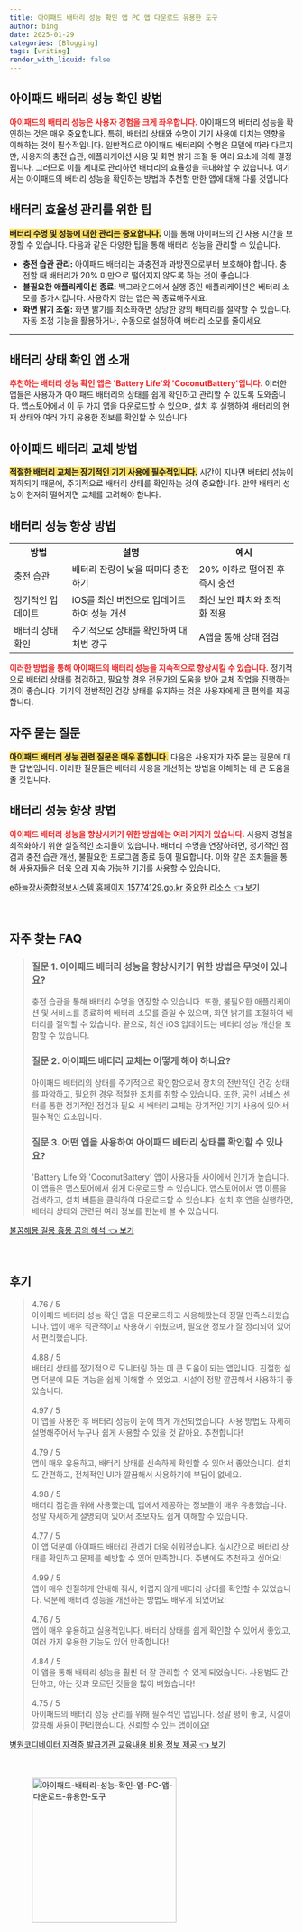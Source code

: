 ```yaml
---
title: 아이패드 배터리 성능 확인 앱 PC 앱 다운로드 유용한 도구
author: bing
date: 2025-01-29
categories: [Blogging]
tags: [writing]
render_with_liquid: false
---
```



<h2 id='아이패드_배터리_성능_확인'>아이패드 배터리 성능 확인 방법</h2>

<p><b><span style="color: #ee2323;">아이패드의 배터리 성능은 사용자 경험을 크게 좌우합니다.</span></b> 아이패드의 배터리 성능을 확인하는 것은 매우 중요합니다. 특히, 배터리 상태와 수명이 기기 사용에 미치는 영향을 이해하는 것이 필수적입니다. 일반적으로 아이패드 배터리의 수명은 모델에 따라 다르지만, 사용자의 충전 습관, 애플리케이션 사용 및 화면 밝기 조절 등 여러 요소에 의해 결정됩니다. 그러므로 이를 제대로 관리하면 배터리의 효율성을 극대화할 수 있습니다. 여기서는 아이패드의 배터리 성능을 확인하는 방법과 추천할 만한 앱에 대해 다룰 것입니다.</p>

<h2 id='배터리_효율성_관리를_위한_팁'>배터리 효율성 관리를 위한 팁</h2>

<p><b><span style="background-color: #ffe066;">배터리 수명 및 성능에 대한 관리는 중요합니다.</span></b> 이를 통해 아이패드의 긴 사용 시간을 보장할 수 있습니다. 다음과 같은 다양한 팁을 통해 배터리 성능을 관리할 수 있습니다.</p>

<ul>
    <li><b>충전 습관 관리:</b> 아이패드 배터리는 과충전과 과방전으로부터 보호해야 합니다. 충전할 때 배터리가 20% 미만으로 떨어지지 않도록 하는 것이 좋습니다.</li>
    <li><b>불필요한 애플리케이션 종료:</b> 백그라운드에서 실행 중인 애플리케이션은 배터리 소모를 증가시킵니다. 사용하지 않는 앱은 꼭 종료해주세요.</li>
    <li><b>화면 밝기 조절:</b> 화면 밝기를 최소화하면 상당한 양의 배터리를 절약할 수 있습니다. 자동 조정 기능을 활용하거나, 수동으로 설정하여 배터리 소모를 줄이세요.</li>
</ul>

<hr />

<h2 id='배터리_상태_확인_앱_소개'>배터리 상태 확인 앱 소개</h2>

<p><b><span style="color: #ee2323;">추천하는 배터리 성능 확인 앱은 'Battery Life'와 'CoconutBattery'입니다.</span></b> 이러한 앱들은 사용자가 아이패드 배터리의 상태를 쉽게 확인하고 관리할 수 있도록 도와줍니다. 앱스토어에서 이 두 가지 앱을 다운로드할 수 있으며, 설치 후 실행하여 배터리의 현재 상태와 여러 가지 유용한 정보를 확인할 수 있습니다.</p>

<h2 id='아이패드_배터리_교체_방법'>아이패드 배터리 교체 방법</h2>

<p><b><span style="background-color: #ffe066;">적절한 배터리 교체는 장기적인 기기 사용에 필수적입니다.</span></b> 시간이 지나면 배터리 성능이 저하되기 때문에, 주기적으로 배터리 상태를 확인하는 것이 중요합니다. 만약 배터리 성능이 현저히 떨어지면 교체를 고려해야 합니다.</p>

<h2 id='배터리_성능_향상_방법'>배터리 성능 향상 방법</h2>

<table>
    <tr>
        <td style="text-align: center; height: 17px;"><b>방법</b></td>
        <td style="text-align: center; height: 17px;"><b>설명</b></td>
        <td style="text-align: center; height: 17px;"><b>예시</b></td>
    </tr>
    <tr>
        <td>충전 습관</td>
        <td>배터리 잔량이 낮을 때마다 충전하기</td>
        <td>20% 이하로 떨어진 후 즉시 충전</td>
    </tr>
    <tr>
        <td>정기적인 업데이트</td>
        <td>iOS를 최신 버전으로 업데이트하여 성능 개선</td>
        <td>최신 보안 패치와 최적화 적용</td>
    </tr>
    <tr>
        <td>배터리 상태 확인</td>
        <td>주기적으로 상태를 확인하여 대처법 강구</td>
        <td>A앱을 통해 상태 점검</td>
    </tr>
</table>

<p><b><span style="color: #ee2323;">이러한 방법을 통해 아이패드의 배터리 성능을 지속적으로 향상시킬 수 있습니다.</span></b> 정기적으로 배터리 상태를 점검하고, 필요할 경우 전문가의 도움을 받아 교체 작업을 진행하는 것이 좋습니다. 기기의 전반적인 건강 상태를 유지하는 것은 사용자에게 큰 편의를 제공합니다.</p>

<h2 id='자주_묻는_질문'>자주 묻는 질문</h2>

<p><b><span style="background-color: #ffe066;">아이패드 배터리 성능 관련 질문은 매우 흔합니다.</span></b> 다음은 사용자가 자주 묻는 질문에 대한 답변입니다. 이러한 질문들은 배터리 사용을 개선하는 방법을 이해하는 데 큰 도움을 줄 것입니다.</p>

<h2 id='배터리_성능_향상_방법'>배터리 성능 향상 방법</h2>

<p><b><span style="color: #ee2323;">아이패드 배터리 성능을 향상시키기 위한 방법에는 여러 가지가 있습니다.</span></b> 사용자 경험을 최적화하기 위한 실질적인 조치들이 있습니다. 배터리 수명을 연장하려면, 정기적인 점검과 충전 습관 개선, 불필요한 프로그램 종료 등이 필요합니다. 이와 같은 조치들을 통해 사용자들은 더욱 오래 지속 가능한 기기를 사용할 수 있습니다.</p>


<p><a class="click-button" title="e하늘장사종합정보시스템 홈페이지 15774129.go.kr 중요한 리소스" href="https://aptwhite.github.io/posts/e%ED%95%98%EB%8A%98%EC%9E%A5%EC%82%AC%EC%A2%85%ED%95%A9%EC%A0%95%EB%B3%B4%EC%8B%9C%EC%8A%A4%ED%85%9C-%ED%99%88%ED%8E%98%EC%9D%B4%EC%A7%80-15774129.go.kr-%EC%A4%91%EC%9A%94%ED%95%9C-%EB%A6%AC%EC%86%8C%EC%8A%A4/" rel="dofollow">e하늘장사종합정보시스템 홈페이지 15774129.go.kr 중요한 리소스 👈 보기</a></p><br>
<h2 id='자주_찾는_FAQ'>자주 찾는 FAQ</h2>
<div itemscope="" itemtype="https://schema.org/FAQPage"> 
<blockquote> 
<div itemscope="" itemprop="mainEntity" itemtype="https://schema.org/Question"> 
<h3 itemprop="name">질문 1. 아이패드 배터리 성능을 향상시키기 위한 방법은 무엇이 있나요?</h3> 
<div itemscope="" itemprop="acceptedAnswer" itemtype="https://schema.org/Answer"> 
<span itemprop="text"> 
<p>충전 습관을 통해 배터리 수명을 연장할 수 있습니다. 또한, 불필요한 애플리케이션 및 서비스를 종료하여 배터리 소모를 줄일 수 있으며, 화면 밝기를 조절하여 배터리를 절약할 수 있습니다. 끝으로, 최신 iOS 업데이트는 배터리 성능 개선을 포함할 수 있습니다.</p> 
</span> 
</div> 
</div> 

<div itemscope="" itemprop="mainEntity" itemtype="https://schema.org/Question"> 
<h3 itemprop="name">질문 2. 아이패드 배터리 교체는 어떻게 해야 하나요?</h3> 
<div itemscope="" itemprop="acceptedAnswer" itemtype="https://schema.org/Answer"> 
<span itemprop="text"> 
<p>아이패드 배터리의 상태를 주기적으로 확인함으로써 장치의 전반적인 건강 상태를 파악하고, 필요한 경우 적절한 조치를 취할 수 있습니다. 또한, 공인 서비스 센터를 통한 정기적인 점검과 필요 시 배터리 교체는 장기적인 기기 사용에 있어서 필수적인 요소입니다.</p> 
</span> 
</div> 
</div> 

<div itemscope="" itemprop="mainEntity" itemtype="https://schema.org/Question"> 
<h3 itemprop="name">질문 3. 어떤 앱을 사용하여 아이패드 배터리 상태를 확인할 수 있나요?</h3> 
<div itemscope="" itemprop="acceptedAnswer" itemtype="https://schema.org/Answer"> 
<span itemprop="text"> 
<p>'Battery Life'와 'CoconutBattery' 앱이 사용자들 사이에서 인기가 높습니다. 이 앱들은 앱스토어에서 쉽게 다운로드할 수 있습니다. 앱스토어에서 앱 이름을 검색하고, 설치 버튼을 클릭하여 다운로드할 수 있습니다. 설치 후 앱을 실행하면, 배터리 상태와 관련된 여러 정보를 한눈에 볼 수 있습니다.</p> 
</span> 
</div> 
</div> 
</blockquote> 
</div>
<p><a class="click-button" title="불꿈해몽 길몽 흉몽 꿈의 해석" href="https://aptwhite.github.io/posts/%EB%B6%88%EA%BF%88%ED%95%B4%EB%AA%BD-%EA%B8%B8%EB%AA%BD-%ED%9D%89%EB%AA%BD-%EA%BF%88%EC%9D%98-%ED%95%B4%EC%84%9D/" rel="dofollow">불꿈해몽 길몽 흉몽 꿈의 해석 👈 보기</a></p><br>
<h2 id='후기'>후기</h2>
<div itemscope itemtype="https://schema.org/Product">
  <blockquote>
  <div itemprop="review" itemscope itemtype="https://schema.org/Review">
      <div itemprop="reviewRating" itemscope itemtype="https://schema.org/Rating"> <span itemprop="ratingValue">4.76</span> / <span itemprop="bestRating">5</span> </div>
      <span itemprop="reviewBody">아이패드 배터리 성능 확인 앱을 다운로드하고 사용해봤는데 정말 만족스러웠습니다. 앱이 매우 직관적이고 사용하기 쉬웠으며, 필요한 정보가 잘 정리되어 있어서 편리했습니다.</span>
  </div>
  <br>
  <div itemprop="review" itemscope itemtype="https://schema.org/Review">
      <div itemprop="reviewRating" itemscope itemtype="https://schema.org/Rating"> <span itemprop="ratingValue">4.88</span> / <span itemprop="bestRating">5</span> </div>
      <span itemprop="reviewBody">배터리 상태를 정기적으로 모니터링 하는 데 큰 도움이 되는 앱입니다. 친절한 설명 덕분에 모든 기능을 쉽게 이해할 수 있었고, 시설이 정말 깔끔해서 사용하기 좋았습니다.</span>
  </div>
  <br>
  <div itemprop="review" itemscope itemtype="https://schema.org/Review">
      <div itemprop="reviewRating" itemscope itemtype="https://schema.org/Rating"> <span itemprop="ratingValue">4.97</span> / <span itemprop="bestRating">5</span> </div>
      <span itemprop="reviewBody">이 앱을 사용한 후 배터리 성능이 눈에 띄게 개선되었습니다. 사용 방법도 자세히 설명해주어서 누구나 쉽게 사용할 수 있을 것 같아요. 추천합니다!</span>
  </div>
  <br>
  <div itemprop="review" itemscope itemtype="https://schema.org/Review">
      <div itemprop="reviewRating" itemscope itemtype="https://schema.org/Rating"> <span itemprop="ratingValue">4.79</span> / <span itemprop="bestRating">5</span> </div>
      <span itemprop="reviewBody">앱이 매우 유용하고, 배터리 상태를 신속하게 확인할 수 있어서 좋았습니다. 설치도 간편하고, 전체적인 UI가 깔끔해서 사용하기에 부담이 없네요.</span>
  </div>
  <br>
  <div itemprop="review" itemscope itemtype="https://schema.org/Review">
      <div itemprop="reviewRating" itemscope itemtype="https://schema.org/Rating"> <span itemprop="ratingValue">4.98</span> / <span itemprop="bestRating">5</span> </div>
      <span itemprop="reviewBody">배터리 점검을 위해 사용했는데, 앱에서 제공하는 정보들이 매우 유용했습니다. 정말 자세하게 설명되어 있어서 초보자도 쉽게 이해할 수 있습니다.</span>
  </div>
  <br>
  <div itemprop="review" itemscope itemtype="https://schema.org/Review">
      <div itemprop="reviewRating" itemscope itemtype="https://schema.org/Rating"> <span itemprop="ratingValue">4.77</span> / <span itemprop="bestRating">5</span> </div>
      <span itemprop="reviewBody">이 앱 덕분에 아이패드 배터리 관리가 더욱 쉬워졌습니다. 실시간으로 배터리 상태를 확인하고 문제를 예방할 수 있어 만족합니다. 주변에도 추천하고 싶어요!</span>
  </div>
  <br>
  <div itemprop="review" itemscope itemtype="https://schema.org/Review">
      <div itemprop="reviewRating" itemscope itemtype="https://schema.org/Rating"> <span itemprop="ratingValue">4.99</span> / <span itemprop="bestRating">5</span> </div>
      <span itemprop="reviewBody">앱이 매우 친절하게 안내해 줘서, 어렵지 않게 배터리 상태를 확인할 수 있었습니다. 덕분에 배터리 성능을 개선하는 방법도 배우게 되었어요!</span>
  </div>
  <br>
  <div itemprop="review" itemscope itemtype="https://schema.org/Review">
      <div itemprop="reviewRating" itemscope itemtype="https://schema.org/Rating"> <span itemprop="ratingValue">4.76</span> / <span itemprop="bestRating">5</span> </div>
      <span itemprop="reviewBody">앱이 매우 유용하고 실용적입니다. 배터리 상태를 쉽게 확인할 수 있어서 좋았고, 여러 가지 유용한 기능도 있어 만족합니다!</span>
  </div>
  <br>
  <div itemprop="review" itemscope itemtype="https://schema.org/Review">
      <div itemprop="reviewRating" itemscope itemtype="https://schema.org/Rating"> <span itemprop="ratingValue">4.84</span> / <span itemprop="bestRating">5</span> </div>
      <span itemprop="reviewBody">이 앱을 통해 배터리 성능을 훨씬 더 잘 관리할 수 있게 되었습니다. 사용법도 간단하고, 아는 것과 모르던 것들을 많이 배웠습니다!</span>
  </div>
  <br>
  <div itemprop="review" itemscope itemtype="https://schema.org/Review">
      <div itemprop="reviewRating" itemscope itemtype="https://schema.org/Rating"> <span itemprop="ratingValue">4.75</span> / <span itemprop="bestRating">5</span> </div>
      <span itemprop="reviewBody">아이패드의 배터리 성능 관리를 위해 필수적인 앱입니다. 정말 평이 좋고, 시설이 깔끔해 사용이 편리했습니다. 신뢰할 수 있는 앱이에요!</span>
  </div>
  </blockquote>
</div>
<p><a class="click-button" title="병원코디네이터 자격증 발급기관 교육내용 비용 정보 제공" href="https://aptwhite.github.io/posts/%EB%B3%91%EC%9B%90%EC%BD%94%EB%94%94%EB%84%A4%EC%9D%B4%ED%84%B0-%EC%9E%90%EA%B2%A9%EC%A6%9D-%EB%B0%9C%EA%B8%89%EA%B8%B0%EA%B4%80-%EA%B5%90%EC%9C%A1%EB%82%B4%EC%9A%A9-%EB%B9%84%EC%9A%A9-%EC%A0%95%EB%B3%B4-%EC%A0%9C%EA%B3%B5/" rel="dofollow">병원코디네이터 자격증 발급기관 교육내용 비용 정보 제공 👈 보기</a></p><br>
<figure class="image"><img src="https://aptwhite.github.io/assets/img/thumbnail/아이패드-배터리-성능-확인-앱-PC-앱-다운로드-유용한-도구.webp" alt="아이패드-배터리-성능-확인-앱-PC-앱-다운로드-유용한-도구" width="256" height="256"></figure>